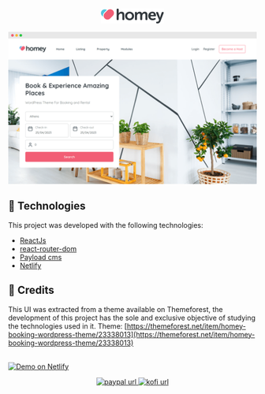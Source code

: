 <span id="top"></span>
<p align="center">
  <img src="https://raw.githubusercontent.com/franklinsouza/homey/main/frontend/src/assets/homey-logo.png" width="128" />
</p>

![enter image description here](https://raw.githubusercontent.com/franklinsouza/homey/main/frontend/src/assets/screenshot.png)

## 🚀 Technologies
This project was developed with the following technologies:
 - [ReactJs](https://reactjs.org/)
 - [react-router-dom](https://github.com/remix-run/react-router)
 -  [Payload cms](https://github.com/remix-run/react-router)
 - [Netlify](https://app.netlify.com/)
 
## 🚀 Credits
This UI was extracted from a theme available on Themeforest, the development of this project has the sole and exclusive objective of studying the technologies used in it.
Theme: [https://themeforest.net/item/homey-booking-wordpress-theme/23338013](https://themeforest.net/item/homey-booking-wordpress-theme/23338013)

<br />
<a href="https://axies-nft.netlify.app/" rel="nofollow" target="_blank">
  <img alt="Demo on Netlify" src="https://camo.githubusercontent.com/9b4f32f079772e1d06a8ac88091cc4050801eafbf0e3d4c05e6e034017188619/68747470733a2f2f7265732e636c6f7564696e6172792e636f6d2f6c756b656d6f72616c65732f696d6167652f75706c6f61642f76313539393738353331392f726561646d655f6c6f676f732f64656d6f5f6f6e5f6e65746c6966795f756d6a6d63682e706e67" data-canonical-src="https://res.cloudinary.com/lukemorales/image/upload/v1599785319/readme_logos/demo_on_netlify_umjmch.png" style="max-width: 100%;">
</a>

<p align="center">
  <a href="https://www.linkedin.com/in/franklinsouza/" target="_blank" rel="noopener noreferrer">
    <img alt="paypal url" src="https://img.shields.io/badge/LinkedIn-0077B5?style=for-the-badge&logo=linkedin&logoColor=white"/>
  </a>
  <a href="mailto:frankrsouza@gmail.com" target="_blank" rel="noopener noreferrer">
    <img alt="kofi url" src="https://img.shields.io/badge/Gmail-D14836?style=for-the-badge&logo=gmail&logoColor=white"/>
  </a>
</p>

